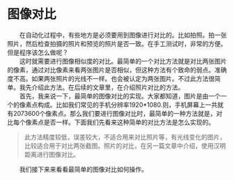 # 图像对比
&emsp;&emsp;在自动化过程中，有些地方是必须要用到图像进行对比的。比如拍照。拍一张照片，然后检查拍摄的照片和预览的照片是否一致。在手工测试时，非常的方便。但是程序该怎么做呢？<br/>&emsp;&emsp;这时就需要进行图像相似度的对比。最简单的一个对比方法就是对比两张图片的像素，通过对比像素来看两张图片是否相似，但这种方法有个致命的弱点。准确度不高。如果两张照片的光线不一样。也会被认定为两张图片。不过此方法很简单。我先介绍此方法。在后续的文章里，在介绍照片对比的方法。<br/>&emsp;&emsp;首先，我来说一下，最简单的图像对比的实现。大家都知道，图片是由一个一个的像素点构成。比如我们常见的手机分辨率1920*1080.则，手机屏幕上一共就有2073600个像素点。那么我们要进行图像对比时，最简单的一种方法就是，对比每个像素点是否一样。下面我们先看来这种简单的对比方法是怎么实现的。
> 此方法精度较低，误差较大，不适合用来对比照片等，有光线变化的图片，比较适合用于对比两张截图。照片的对比，在另一篇文章中介绍，使用汉明距离进行图像对比。

&emsp;&emsp;我们接下来来看看最简单的图像对比如何操作。
